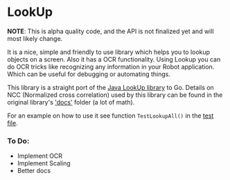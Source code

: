 # LookUp

**NOTE**: This is alpha quality code, and the API is not finalized yet and will most likely change.

It is a nice, simple and friendly to use library which helps you to lookup objects on a screen. Also 
it has a OCR functionality. Using Lookup you can do OCR tricks like recognizing any information 
in your Robot application. Which can be useful for debugging or automating things.

This library is a straight port of the [Java LookUp library](https://github.com/iamshajeer/lookup) to Go.
Details on NCC (Normalized cross correlation) used by this library can be found in the original 
library's ['docs'](https://github.com/corintio/lookup/tree/master/docs) folder (a lot of math).

For an example on how to use it see function `TestLookupAll()` in the [test file](ncc_test.go).

### To Do:
- Implement OCR
- Implement Scaling
- Better docs
